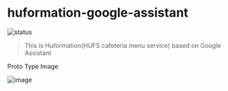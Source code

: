 # huformation-google-assistant
![status](https://img.shields.io/badge/Status-In%20progress-red.svg)
> This is Huformation(HUFS cafeteria menu service) based on Google Assistant



Proto Type Image

![image](https://github.com/roharon/huformation-google-assistant/blob/master/prototype/proto@3x.png?raw=true)
